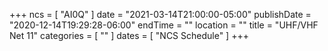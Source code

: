 +++
ncs = [ "AI0Q" ]
date = "2021-03-14T21:00:00-05:00"
publishDate = "2020-12-14T19:29:28-06:00"
endTime = ""
location = ""
title = "UHF/VHF Net 11"
categories = [ "" ]
dates = [ "NCS Schedule" ]
+++
